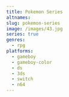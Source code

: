 ```yaml
---
title: Pokemon Series
altnames:
slug: pokemon-series
image: /images/43.jpg
series: true
genres:
  - rpg
platforms:
  - gameboy
  - gameboy-color
  - ds
  - 3ds
  - switch
  - n64
---
```


